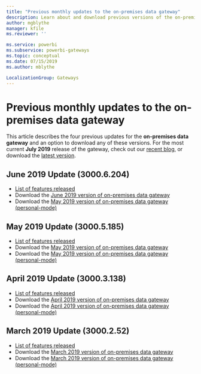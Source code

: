 ```yaml
---
title: "Previous monthly updates to the on-premises data gateway"
description: Learn about and download previous versions of the on-premises data gateway.
author: mgblythe
manager: kfile
ms.reviewer: ''

ms.service: powerbi
ms.subservice: powerbi-gateways
ms.topic: conceptual
ms.date: 07/15/2019
ms.author: mblythe

LocalizationGroup: Gateways
---
```


# Previous monthly updates to the on-premises data gateway

This article describes the four previous updates for the **on-premises data gateway** and an option to download any of these versions.  For the most current **July 2019** release of the gateway, check out our [recent blog](https://powerbi.microsoft.com/blog/on-premises-data-gateway-july-2019-update-is-now-available/), or download the [latest version](https://go.microsoft.com/fwlink/?LinkId=820925&clcid=0x409).

## June 2019 Update (3000.6.204)

- [List of features released](https://powerbi.microsoft.com/blog/on-premises-data-gateway-june-2019-update-is-now-available/)
- Download the [June 2019 version of on-premises data gateway](http://download.microsoft.com/download/D/A/1/DA1FDDB8-6DA8-4F50-B4D0-18019591E182/GatewayInstall-19-06.exe)
- Download the [May 2019 version of on-premises data gateway (personal-mode)](http://download.microsoft.com/download/6/0/2/602A459E-E1A3-4FB9-B07F-FC2B60881900/On-premises%20data%20gateway%20(personal%20mode)-19-06.exe)

## May 2019 Update (3000.5.185)

- [List of features released](https://powerbi.microsoft.com/blog/on-premises-data-gateway-may-2019-update-is-now-available)
- Download the [May 2019 version of on-premises data gateway](http://download.microsoft.com/download/D/A/1/DA1FDDB8-6DA8-4F50-B4D0-18019591E182/GatewayInstall-19-05.exe)
- Download the [May 2019 version of on-premises data gateway (personal-mode)](http://download.microsoft.com/download/6/0/2/602A459E-E1A3-4FB9-B07F-FC2B60881900/On-premises%20data%20gateway%20(personal%20mode)-19-05.exe)

## April 2019 Update (3000.3.138)

- [List of features released](https://powerbi.microsoft.com/blog/on-premises-data-gateway-april-2019-update-is-now-available)
- Download the [April 2019 version of on-premises data gateway](http://download.microsoft.com/download/D/A/1/DA1FDDB8-6DA8-4F50-B4D0-18019591E182/GatewayInstall-19-04.exe)
- Download the [April 2019 version of on-premises data gateway (personal-mode)](http://download.microsoft.com/download/6/0/2/602A459E-E1A3-4FB9-B07F-FC2B60881900/On-premises%20data%20gateway%20(personal%20mode)-19-04.exe)

## March 2019 Update (3000.2.52)

- [List of features released](https://powerbi.microsoft.com/blog/on-premises-data-gateway-march-2019-update-is-now-available)
- Download the [March 2019 version of on-premises data gateway](http://download.microsoft.com/download/D/A/1/DA1FDDB8-6DA8-4F50-B4D0-18019591E182/GatewayInstall-19-03.exe)
- Download the [March 2019 version of on-premises data gateway (personal-mode)](http://download.microsoft.com/download/6/0/2/602A459E-E1A3-4FB9-B07F-FC2B60881900/On-premises%20data%20gateway%20(personal%20mode)-19-03.exe)
